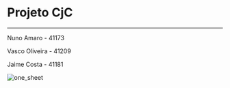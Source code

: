 # Projeto CjC
---
<p>Nuno Amaro - 41173</p>
<p>Vasco Oliveira - 41209</p>
<p>Jaime Costa - 41181</p>

![one_sheet](https://github.com/jaimecostx/projetoCJC/assets/77791259/5e68af6f-b8f7-4d8e-bcf6-f0714fc97390)

